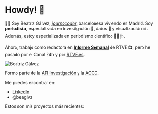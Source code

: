 # Howdy! :wave:

:raising_hand_woman: Soy Beatriz Gálvez, [*journocoder*](https://journocoders.com/), barcelonesa viviendo en Madrid. Soy **periodista**, especializada en investigación :mag_right:, datos :1234: y visualización :bar_chart:. Además, estoy especializada en periodismo científico :dna::microscope::stethoscope:. 

Ahora, trabajo como redactora en [**Informe Semanal**](https://www.rtve.es/alacarta/videos/informe-semanal/informe-semanal-carrera-vacunas/5666411/) de RTVE :tv:, pero he pasado por el Canal 24h y por [RTVE.es](rtve.es). 

![Beatriz Gálvez][img2] 

[img2]: https://img2.rtve.es/i/?w=800&crop=no&o=no&i=1601550688297.jpg "This is me"

Formo parte de la [API Investigación](https://investigacionapi.com/) y la [ACCC](accc.cat). 

Me puedes encontrar en: 

* [LinkedIn](https://www.linkedin.com/beatrizgalvezgarces/)
* @beaglvz
 
 Estos son mis proyectos más recientes: 
